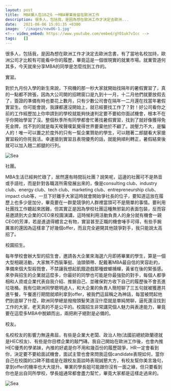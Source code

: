 ```yaml
---
layout: post
title:  MBA懶人包10之6 一MBA畢業後留在歐洲工作
description: 很多人，包括我，是因為想在歐洲工作才決定去歐洲...
date:   2021-06-06 15:01:35 +0300
image:  '/images/new06-1.jpg'
<!-- video_embed: https://www.youtube.com/embed/gYO1uk7vIcc -->
tags:   []
---
```

很多人，包括我，是因為想在歐洲工作才決定去歐洲念書，有了當地名校加持，歐洲公司才比較有可能看中你的履歷，畢竟這是一個很現實的就業市場。就業管道何其多，今天就來分享MBA的同學是怎麼找到工作的。

<!-- ![Sea]({{site.baseurl}}/images/new06-1.jpg) -->

實習。

對於九月份入學的新生來說，下飛機的那一秒大家就開始找隔年的暑假實習了，真的一點都不誇張，因為大公司開的招聘窗口是九到十一月，十二月他們就要放假去了，簽證的準備有時也要花上數月，只有少數公司會在隔年一二月還在找當年暑假實習生。你可能會說，我課都還沒開始上，就已經要找工作了？對！好公司看你之前的工作經歷加上你申請到的學校就能夠快速判定要不要給你面試機會，根本不在乎你開始學習了沒。整個秋季所有同學都會忙著找暑假實習，找到了就好像獲得免死金牌，找不到的就是每天唉聲嘆氣覺得世界要棄他於不顧了。說壓力不大，是騙人的！唯一可以置之於度外的只有一幫企業贊助的學生，可以翹著二郎腿看大家搶實習殺的你死我活。幸運搶到實習且表現優秀的話，就能夠順利轉正，暑假結束後就可以加入翹二郎腿的行列。

![Sea]({{site.baseurl}}/images/new06-2.jpg)

社團。

MBA生活已經夠忙碌了，居然還有時間玩社團？說笑呢，這邊的社團可不是熱音或手語社，而是針對各職涯所需發展出來的，像是consulting club、industry club、energy club、tech club、marketing club、entrepreneurship club、impact club等，一旦下好離手大家這時就會開始爭社長的位子，要知道這放在履歷上也多少是加分，畢竟要在一群愛競爭的人群裡當頭可不是簡單的事情。要利用社團找工作聽起來困難，但其實正是因為學校社團這種無邪氣的表面包裝，反而容易邀請到大企業的CEO來校園演講，這時候利用活動負責人的身分就有機會一親CEO的芳澤，若是進退得體言之有物，實習甚至正職的機會唾手可得，有些手腕厲害的還因為這樣拿了好幾個offer，而且完全避開其他競爭對手，我只能說太高招了。

校園招生。

每年學校會辦大型的招生會，邀請各大企業來海選六月即將畢業的學生，算是一個大型相親活動，大家無不西裝筆挺、油頭領帶、配戴著MBA最自信的笑容赴約，準備來個大型殺戮會，不禁讓我想起飢餓遊戲那種螳螂捕蟬，黃雀在後的緊張感。來參與招生的企業就這麼多，你最好的同學也可能是你最強勁的對手，每個人都爭相和人資或企業代表自我介紹、推銷自己、並確保對方收下自己的履歷後不會丟進垃圾桶。我有位歐洲同學聰明過人，和大企業的負責人簡短聊了三五句就被獲邀共進午餐，午餐進行期間就順利拿到offer，被我們這屆稱之為神話，每當被問起他們到底聊了什麼，歐洲同學總是撥撥頭髮笑道沒什麼就是單純閒聊，逼死還沒找到工作的大家，老天真的不是公平的。校園招生非常講究個人魅力與表達能力，畢竟要在這麼多MBA中脫穎而出，兩把刷子絕對是必備的。

校友。

名校校友的影響力無遠弗屆，有些是企業大老闆、政治人物(法國前總統歐蘭德就是HEC校友)、有些是你目標企業的敲門磚。我自己開始在歐洲工作後，也會內推HEC優秀的學弟妹，內推的好處是你不用和幾百份的履歷競爭，HR一定會看到你，決定要不要給面試機會，面試主管也會來問我這個candidate表現如何，當你自己在校園的口碑不錯或是在跟校友面談時表現誠懇大方，有校友幫你美言幾句，拿到offer的機率也大大提升。畢業的學長姐可能跟你沒有一面之緣，但只要看到你也是出自同所學校，學長姐通常都會盡力幫忙，畢竟大家都是這樣走過來的。

![Sea]({{site.baseurl}}/images/new06-3.jpg)